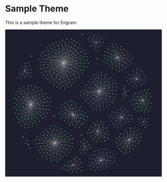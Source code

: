 # Sample Theme
This is a sample theme for Engram.

![](https://github.com/engramapp/sample-theme/blob/main/screenshot.png?raw=true)
